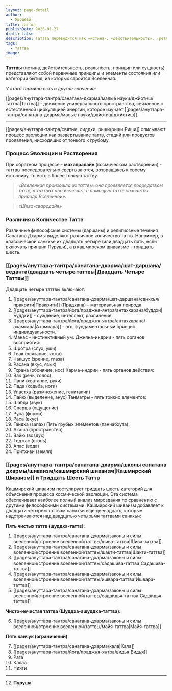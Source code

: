```yaml
---
layout: page-detail
author:
  - Яшодеви
title: таттва
publishDate: 2025-01-27
draft: false
description: Таттва переводится как «истина», «действительность», «реальность», «принцип» или «сущность». Таттвы представляют собой первичные принципы и элементы состояния или категории бытия, из которых строится Вселенная.
tags:
  - таттва
image:
---
```

**Таттвы** (истина, действительность, реальность, принцип или сущность) представляют собой первичные принципы и элементы состояния или категории бытия, из которых строится Вселенная.

*У этого термина есть и другое значение:* 

[[pages/ануттара-тантра/санатана-дхарма/малые науки/джйотиш/таттва|Таттва]] - движение универсального пространства, связанное с 
естественной циркуляцией энергии, которое изучает [[pages/ануттара-тантра/санатана-дхарма/малые науки/джйотиш|джйотиш]]. 

---
[[pages/ануттара-тантра/святые, сиддхи, риши/риши|Риши]] описывают процесс эволюции как развертывание таттв, стадий или продуктов проявления, нисходящих от тонкого к грубому.

### Процесс Эволюции и Растворения

При обратном процессе - **махапралайе** (космическом растворении) - таттвы последовательно свертываются, возвращаясь к своему источнику, то есть в более тонкую таттву. 

>*«Вселенная произошла из таттвы; она проявляется посредством таттв, в таттвах она исчезает, с помощью таттв познается природа Вселенной».*  
 
>*«Шива-свародайя»*

### Различия в Количестве Таттв

Различные философские системы (даршаны) и религиозные течения Санатана Дхармы выделяют различное количество таттв. Например, в классической санкхье их двадцать четыре (или двадцать пять, если включать принцип Пуруши), а в кашмирском шиваизме - тридцать шесть.

### [[pages/ануттара-тантра/санатана-дхарма/шат-даршана/веданта/двадцать четыре таттвы|Двадцать Четыре Таттвы]]

Двадцать четыре таттвы включают:

1. [[pages/ануттара-тантра/санатана-дхарма/шат-даршана/санкхья/пракрити|Пракрити]] (Прадхана) - материальная природа.
2. [[pages/ануттара-тантра/йога/праджня-янтра/антахкарана/буддхи|Буддхи]] - суждение, интеллект, различение.
3. [[pages/ануттара-тантра/йога/праджня-янтра/антахкарана/ахамкара|Ахамкара]] - эго, фундаментальный принцип индивидуальности.
4. Манас - инстинктивный ум.
Джняна-индрии - пять органов восприятия:
1. Шротра (слух, уши)
2. Твак (осязание, кожа)
3. Чакшус (зрение, глаза)
4. Расана (вкус, язык)
5. Гхрана (обоняние, нос)
Карма-индрии - пять органов действия:
1. Вак (речь, голос)
2. Пани (хватание, руки)
3. Пада (ходьба, ноги)
4. Упастха (размножение, гениталии)
5. Пайю (выделение, анус)
Танматры - пять тонких элементов:
1. Шабда (звук)
2. Спарша (ощущение)
3. Рупа (форма)
4. Раса (вкус)
5. Гандха (запах)
Пять грубых элементов (панчабхута):
1. Акаша (пространство)
2. Вайю (воздух)
3. Теджас (огонь)
4. Апас (вода)
5. Притхиви (земля)

### [[pages/ануттара-тантра/санатана-дхарма/школы санатана дхармы/шиваизм/кашмирский шиваизм|Кашмирский Шиваизм]] и Тридцать Шесть Таттв

Кашмирский шиваизм постулирует тридцать шесть категорий для объяснения процесса космической эволюции. Эта система обеспечивает наиболее полный анализ мироздания по сравнению с другими философскими системами. Кашмирский шиваизм добавляет к двадцати четырем таттвам санкхьи еще двенадцать, которые надстраиваются над двадцатью четырьмя таттвами санкхьи:

**Пять чистых таттв (шуддха-таттв)**:

1. [[pages/ануттара-тантра/санатана-дхарма/законы и силы вселенной/строение вселенной/таттвы/шива-таттва|Шива-таттва]]
2. [[pages/ануттара-тантра/санатана-дхарма/законы и силы вселенной/строение вселенной/таттвы/шакти-таттва|Шакти-таттва]]
3. [[pages/ануттара-тантра/санатана-дхарма/законы и силы вселенной/строение вселенной/таттвы/садашива-таттва|Садашива-таттва]]
4. [[pages/ануттара-тантра/санатана-дхарма/законы и силы вселенной/строение вселенной/таттвы/ишвара-таттва|Ишвара-таттва]]
5. [[pages/ануттара-тантра/санатана-дхарма/законы и силы вселенной/строение вселенной/таттвы/садвидья-таттва|Садвидья-таттва]]

**Чисто-нечистая таттва (Шуддха-ашуддха-таттва):**

6. [[pages/ануттара-тантра/санатана-дхарма/законы и силы вселенной/строение вселенной/таттвы/майя-таттва|Майя-таттва]]

**Пять канчук (ограничений)**:

7. [[pages/ануттара-тантра/санатана-дхарма/кала|Кала]]
8. [[pages/ануттара-тантра/йога/праджня-янтра/видья|Видья]]
9. Рага
10. Калаа
11. Нияти
________________________
12. **Пуруша** 
